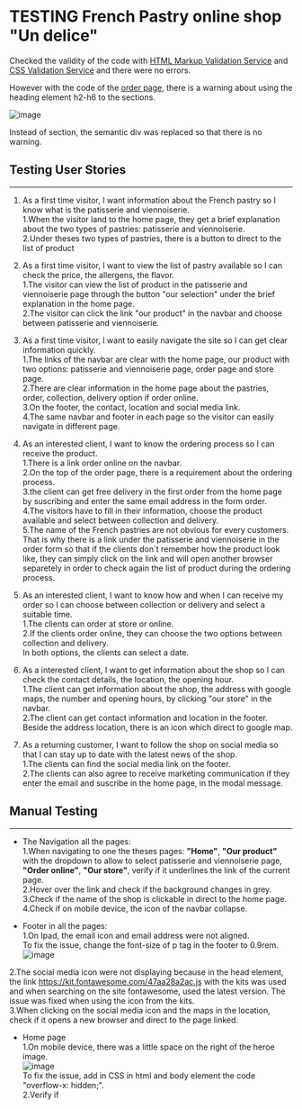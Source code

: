 # TESTING French Pastry online shop "Un delice"

Checked the validity of the code with [HTML Markup Validation Service](https://validator.w3.org/) and [CSS Validation Service](https://jigsaw.w3.org/css-validator/) and there were no errors.

However with the code of the [order page](https://github.com/yuyu78/pastry-online-shop/blob/master/order.html), there is a warning about using the heading element h2-h6 to the sections.

![image](https://user-images.githubusercontent.com/76018052/111849799-c7d36700-890e-11eb-9b75-91531d19eac5.png)

Instead of section, the semantic div was replaced so that there is no warning.

## Testing User Stories
---
1. As a first time visitor, I want information about the French pastry so I know what is the patisserie and viennoiserie.      
1.When the visitor land to the home page, they get a brief explanation about the two types of pastries: patisserie and viennoiserie.  
2.Under theses two types of pastries, there is a button to direct to the list of product 

2. As a first time visitor, I want to view the list of pastry available so I can check the price, the allergens, the flavor.     
1.The visitor can view the list of product in the patisserie and viennoiserie page through the button "our selection" under the brief explanation in the home page.  
2.The visitor can click the link "our product" in the navbar and choose between patisserie and viennoiserie.

3. As a first time visitor, I want to easily navigate the site so I can get clear information quickly.   
1.The links of the navbar are clear with the home page, our product with two options: patisserie and viennoiserie page, order page and store page.  
2.There are clear information in the home page about the pastries, order, collection, delivery option if order online.  
3.On the footer, the contact, location and social media link.   
4.The same navbar and footer in each page so the visitor can easily navigate in different page.

4. As an interested client, I want to know the ordering process so I can receive the product.  
1.There is a link order online on the navbar.  
2.On the top of the order page, there is a requirement about the ordering process.  
3.the client can get free delivery in the first order from the home page by suscribing and enter the same email address in the form order.  
4.The visitors have to fill in their information, choose the product available and select between collection and delivery.  
5.The name of the French pastries are not obvious for every customers.   
That is why there is a link under the patisserie and viennoiserie in the order form so that if the clients don´t remember how the product look like, they can simply click on the link and will open another browser separetely in order to check again the list of product during the ordering process.

5. As an interested client, I want to know how and when I can receive my order so I can choose between collection or delivery and select a suitable time.    
1.The clients can order at store or online.  
2.If the clients order online, they can choose the two options between collection and delivery.  
In both options, the clients can select a date.

6. As a interested client, I want to get information about the shop so I can check the contact details, the location, the opening hour.    
1.The client can get information about the shop, the address with google maps, the number and opening hours, by clicking "our store" in the navbar.  
2.The client can get contact information and location in the footer. Beside the address location, there is an icon which direct to google map.

7. As a returning customer, I want to follow the shop on social media so that I can stay up to date with the latest news of the shop.  
1.The clients can find the social media link on the footer.  
2.The clients can also agree to receive marketing communication if they enter the email and suscribe in the home page, in the modal message.

## Manual Testing
---

* The Navigation all the pages:  
1.When navigating to one the theses pages: **"Home"**, **"Our product"** with the dropdown to allow to select patisserie and viennoiserie page, **"Order online"**, **"Our store"**, verify if it underlines the link of the current page.  
2.Hover over the link and check if the background changes in grey.  
3.Check if the name of the shop is clickable in direct to the home page.  
4.Check if on mobile device, the icon of the navbar collapse.

* Footer in all the pages:  
1.On Ipad, the email icon and email address were not aligned.  
To fix the issue, change the font-size of p tag in the footer to 0.9rem.  
![image](https://user-images.githubusercontent.com/76018052/111865126-80c49080-8965-11eb-94d6-87562aee5088.png)   

2.The social media icon were not displaying because in the head element, the link https://kit.fontawesome.com/47aa28a2ac.js with the kits was used and when searching on the site fontawesome, used the latest version. 
The issue was fixed when using the icon from the kits.  
3.When clicking on the social media icon and the maps in the location, check if it opens a new browser and direct to the page linked.

* Home page  
1.On mobile device, there was a little space on the right of the heroe image.  
![image](https://user-images.githubusercontent.com/76018052/111877739-edab4b00-89a4-11eb-8ccf-83c3633de0d5.png)  
To fix the issue, add in CSS in html and body element the code "overflow-x: hidden;".  
2.Verify if 